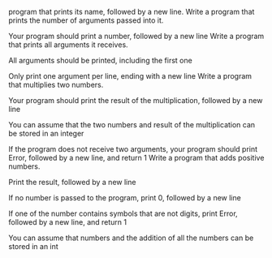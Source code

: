  program that prints its name, followed by a new line.
Write a program that prints the number of arguments passed into it.



Your program should print a number, followed by a new line
Write a program that prints all arguments it receives.



All arguments should be printed, including the first one

Only print one argument per line, ending with a new line
Write a program that multiplies two numbers.



Your program should print the result of the multiplication, followed by a new line

You can assume that the two numbers and result of the multiplication can be stored in an integer

If the program does not receive two arguments, your program should print Error, followed by a new line, and return 1
Write a program that adds positive numbers.



Print the result, followed by a new line

If no number is passed to the program, print 0, followed by a new line

If one of the number contains symbols that are not digits, print Error, followed by a new line, and return 1

You can assume that numbers and the addition of all the numbers can be stored in an int
